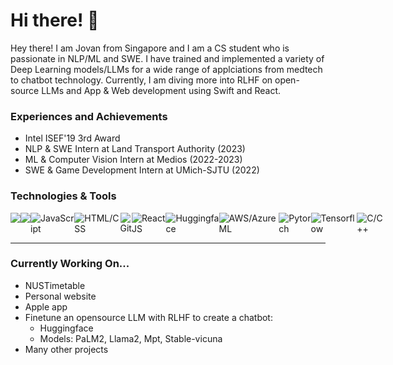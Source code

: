 # Hi there! 👋
Hey there! I am Jovan from Singapore and I am a CS student who is passionate in NLP/ML and SWE. I have trained and implemented a variety of Deep Learning models/LLMs for a wide range of applciations from medtech to chatbot technology. Currently, I am diving more into RLHF on open-source LLMs and App & Web development using Swift and React.

### Experiences and Achievements
- Intel ISEF'19 3rd Award
- NLP & SWE Intern at Land Transport Authority (2023) 
- ML & Computer Vision Intern at Medios (2022-2023)
- SWE & Game Development Intern at UMich-SJTU (2022)

### Technologies & Tools
<div style="display: flex">
  <img src="https://img.shields.io/badge/-Python-red"/>
  <img src="https://img.shields.io/badge/-Swift-orange"/>
  <img alt="JavaScript" src="https://img.shields.io/badge/-Javascript-yellow" />
  <img alt="HTML/CSS" src="https://img.shields.io/badge/-HTML%2FCSS-yellowgreen" />
  <img alt="Git" src="https://img.shields.io/badge/-Git-green" />
  <img alt="ReactJS" src="https://img.shields.io/badge/-ReactJS-green" />
  <img alt="Huggingface" src="https://img.shields.io/badge/-Huggingface-61b083" />
  <img alt="AWS/AzureML" src="https://img.shields.io/badge/-AWS/AzureML-4ca158" />
  <img alt="Pytorch" src="https://img.shields.io/badge/-Pytorch-3e8bc3" />
  <img alt="Tensorflow" src="https://img.shields.io/badge/-Tensorflow-3e8bc3" />
  <img alt="C/C++" src="https://img.shields.io/badge/-C/C++-8c5aee" />
</div>
<hr>

### Currently Working On...
- NUSTimetable
- Personal website
- Apple app
- Finetune an opensource LLM with RLHF to create a chatbot:
  - Huggingface 
  - Models: PaLM2, Llama2, Mpt, Stable-vicuna
- Many other projects

<!-- ### Find me at...
[My Website!]() <br>
Drop a mail to me through my website, simply click on the mail icon, type your message and send it! -->

<!--
**JovanYap/JovanYap** is a ✨ _special_ ✨ repository because its `README.md` (this file) appears on your GitHub profile.

Here are some ideas to get you started:

- 🔭 I’m currently working on ...
- 🌱 I’m currently learning ...
- 👯 I’m looking to collaborate on ...
- 🤔 I’m looking for help with ...
- 💬 Ask me about ...
- 📫 How to reach me: ...
- 😄 Pronouns: ...
- ⚡ Fun fact: ...
-->

